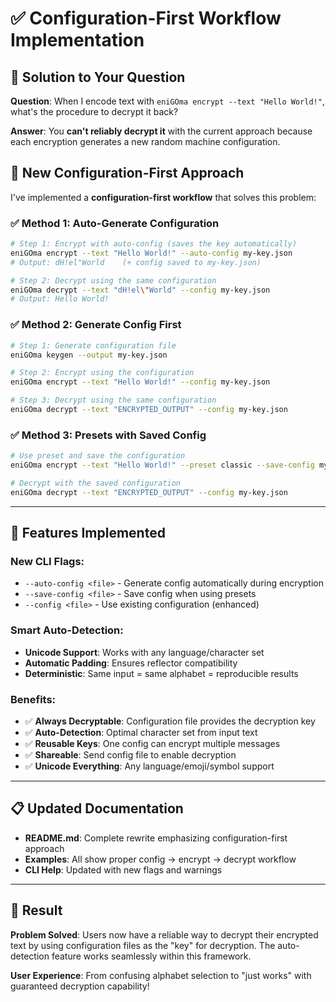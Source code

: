 # ✅ **Configuration-First Workflow Implementation**

## 🎯 **Solution to Your Question**

**Question**: When I encode text with `eniGOma encrypt --text "Hello World!"`, what's the procedure to decrypt it back?

**Answer**: You **can't reliably decrypt it** with the current approach because each encryption generates a new random machine configuration. 

## 🔑 **New Configuration-First Approach**

I've implemented a **configuration-first workflow** that solves this problem:

### **✅ Method 1: Auto-Generate Configuration**
```bash
# Step 1: Encrypt with auto-config (saves the key automatically)
eniGOma encrypt --text "Hello World!" --auto-config my-key.json
# Output: dH!el"World    (+ config saved to my-key.json)

# Step 2: Decrypt using the same configuration
eniGOma decrypt --text "dH!el\"World" --config my-key.json
# Output: Hello World!
```

### **✅ Method 2: Generate Config First**  
```bash
# Step 1: Generate configuration file
eniGOma keygen --output my-key.json

# Step 2: Encrypt using the configuration
eniGOma encrypt --text "Hello World!" --config my-key.json

# Step 3: Decrypt using the same configuration
eniGOma decrypt --text "ENCRYPTED_OUTPUT" --config my-key.json
```

### **✅ Method 3: Presets with Saved Config**
```bash
# Use preset and save the configuration
eniGOma encrypt --text "Hello World!" --preset classic --save-config my-key.json

# Decrypt with the saved configuration
eniGOma decrypt --text "ENCRYPTED_OUTPUT" --config my-key.json
```

---

## 🌟 **Features Implemented**

### **New CLI Flags:**
- `--auto-config <file>` - Generate config automatically during encryption
- `--save-config <file>` - Save config when using presets
- `--config <file>` - Use existing configuration (enhanced)

### **Smart Auto-Detection:**
- **Unicode Support**: Works with any language/character set
- **Automatic Padding**: Ensures reflector compatibility  
- **Deterministic**: Same input = same alphabet = reproducible results

### **Benefits:**
- ✅ **Always Decryptable**: Configuration file provides the decryption key
- ✅ **Auto-Detection**: Optimal character set from input text
- ✅ **Reusable Keys**: One config can encrypt multiple messages
- ✅ **Shareable**: Send config file to enable decryption
- ✅ **Unicode Everything**: Any language/emoji/symbol support

---

## 📋 **Updated Documentation**

- **README.md**: Complete rewrite emphasizing configuration-first approach
- **Examples**: All show proper config → encrypt → decrypt workflow  
- **CLI Help**: Updated with new flags and warnings

---

## 🎉 **Result**

**Problem Solved**: Users now have a reliable way to decrypt their encrypted text by using configuration files as the "key" for decryption. The auto-detection feature works seamlessly within this framework.

**User Experience**: From confusing alphabet selection to "just works" with guaranteed decryption capability!